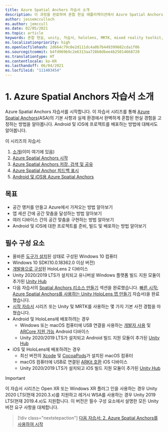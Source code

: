 ```yaml
---
title: Azure Spatial Anchors 자습서 소개
description: 이 과정을 완료하여 혼합 현실 애플리케이션에서 Azure Spatial Anchors를 구현하는 방법을 알아봅니다.
author: jessemcculloch
ms.author: jemccull
ms.date: 02/05/2021
ms.topic: article
keywords: 혼합 현실, unity, 자습서, hololens, MRTK, mixed reality toolkit, UWP, Azure spatial anchors, ios, android, Windows 10, ARCore, macOS, Android 빌드 지원, ARKit
ms.localizationpriority: high
ms.openlocfilehash: 2d664c79c0e2d111dc4a0b7b449399682cda1f06
ms.sourcegitcommit: b4fd969b9c2e6313aa728b0dbee4b25014668720
ms.translationtype: HT
ms.contentlocale: ko-KR
ms.lasthandoff: 06/04/2021
ms.locfileid: "111403454"
---
```

# <a name="1-introduction-to-the-azure-spatial-anchors-tutorials"></a>1. Azure Spatial Anchors 자습서 소개

Azure Spatial Anchors 자습서를 시작합니다. 이 자습서 시리즈를 통해 <a href="https://azure.microsoft.com/services/spatial-anchors" target="_blank">Azure Spatial Anchors</a>(ASA)의 기본 사항과 실제 환경에서 완벽하게 혼합된 현실 경험을 고정하는 방법을 알아봅니다. Android 및 iOS에 프로젝트를 배포하는 방법에 대해서도 알아봅니다.

이 시리즈의 자습서:

1. [소개](mr-learning-asa-01.md)(이미 여기에 있음)
2. [Azure Spatial Anchors 시작](mr-learning-asa-02.md)
3. [Azure Spatial Anchors 저장, 검색 및 공유](mr-learning-asa-03.md)
4. [Azure Spatial Anchor 피드백 표시](mr-learning-asa-04.md)
5. [Android 및 iOS용 Azure Spatial Anchors](mr-learning-asa-05.md)

## <a name="objectives"></a>목표

* 공간 앵커를 만들고 Azure에서 가져오는 방법 알아보기
* 앱 세션 간에 공간 맞춤을 달성하는 방법 알아보기
* 여러 디바이스 간의 공간 맞춤을 구현하는 방법 알아보기
* Android 및 iOS에 대한 프로젝트를 준비, 빌드 및 배포하는 방법 알아보기

## <a name="prerequisites"></a>필수 구성 요소

* 올바른 [도구가 설치](../../install-the-tools.md)된 상태로 구성된 Windows 10 컴퓨터
* Windows 10 SDK(10.0.18362.0 이상 버전)
* [개발용으로 구성](../../platform-capabilities-and-apis/using-visual-studio.md#enabling-developer-mode)된 HoloLens 2 디바이스
* Unity 2020/2019 LTS가 설치되고 유니버설 Windows 플랫폼 빌드 지원 모듈이 추가된 <a href="https://docs.unity3d.com/Manual/GettingStartedInstallingHub.html" target="_blank">Unity Hub</a>
* 다음 자습서의 [Spatial Anchors 리소스 만들기](/azure/spatial-anchors/quickstarts/get-started-unity-hololens#create-a-spatial-anchors-resource) 섹션을 완료했습니다. [빠른 시작: Azure Spatial Anchors를 사용하는 Unity HoloLens 앱 만들기](/azure/spatial-anchors/quickstarts/get-started-unity-hololens) 자습서)을 완료했습니다.
* [시작 자습서](mr-learning-base-01.md) 시리즈 또는 Unity 및 MRTK를 사용하는 몇 가지 기본 사전 경험을 마쳤습니다.
* Android 및 HoloLens에 배포하려는 경우
  * Windows 또는 macOS 컴퓨터에 USB 연결을 사용하는 <a href="https://developer.android.com/studio/debug/dev-options" target="_blank">개발자 사용</a> 및 <a href="https://developers.google.com/ar/discover/supported-devices" target="_blank">ARCore 지원 가능</a> Android 디바이스
  * Unity 2020/2019 LTS가 설치되고 Android 빌드 지원 모듈이 추가된 <a href="https://docs.unity3d.com/Manual/GettingStartedInstallingHub.html" target="_blank">Unity Hub</a>
* iOS 및 HoloLens에 배포하려는 경우
  * 최신 버전의 <a href="https://geo.itunes.apple.com/us/app/xcode/id497799835?mt=12" target="_blank">Xcode</a> 및 <a href="https://cocoapods.org" target="_blank">CocoaPods</a>가 설치된 macOS 컴퓨터
  * macOS 컴퓨터에 USB로 연결된 <a href="https://developer.apple.com/documentation/arkit/verifying_device_support_and_user_permission" target="_blank">ARKit 호환</a> iOS 디바이스
  * Unity 2020/2019 LTS가 설치되고 iOS 빌드 지원 모듈이 추가된 <a href="https://docs.unity3d.com/Manual/GettingStartedInstallingHub.html" target="_blank">Unity Hub</a>

> [!Important]
> 이 자습서 시리즈는 Open XR 또는 Windows XR 플러그 인을 사용하는 경우 Unity 2020 LTS(현재 2020.3.x)를 지원하고 레거시 WSA를 사용하는 경우 Unity 2019 LTS(현재 2019.4.x)도 지원합니다. 이 버전은 필수 구성 요소에서 설명한 모든 Unity 버전 요구 사항을 대체합니다.

> [!div class="nextstepaction"]
> [다음 자습서: 2. Azure Spatial Anchors를 사용하여 시작](mr-learning-asa-02.md)
